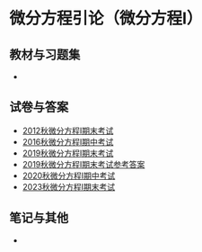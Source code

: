# 微分方程引论（微分方程I）

## 教材与习题集

*

## 试卷与答案

* [2012秋微分方程I期末考试](https://easylink.cc/hzhy84)
* [2016秋微分方程I期中考试](https://easylink.cc/6a1wn2)
* [2019秋微分方程I期末考试](https://easylink.cc/xv6r8x)
* [2019秋微分方程I期末考试参考答案](broken-reference)
* [2020秋微分方程I期中考试](https://easylink.cc/kxq3pc)
* [2023秋微分方程I期末考试](https://easylink.cc/9hqyuz)

## 笔记与其他

*
